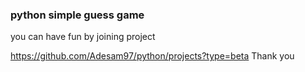 ### python simple guess game

you can have fun by joining project

https://github.com/Adesam97/python/projects?type=beta
Thank you
